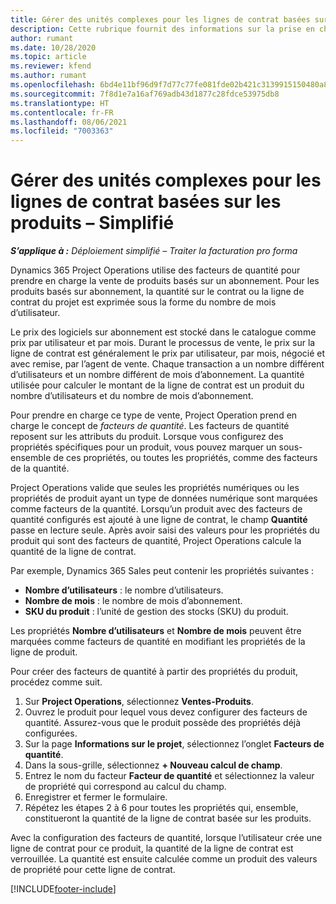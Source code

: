 ```yaml
---
title: Gérer des unités complexes pour les lignes de contrat basées sur les produits – Simplifié
description: Cette rubrique fournit des informations sur la prise en charge de la vente de produits basés sur un abonnement.
author: rumant
ms.date: 10/28/2020
ms.topic: article
ms.reviewer: kfend
ms.author: rumant
ms.openlocfilehash: 6bd4e11bf96d9f7d77c77fe081fde02b421c3139915150480a8d1a4d812887f6
ms.sourcegitcommit: 7f8d1e7a16af769adb43d1877c28fdce53975db8
ms.translationtype: HT
ms.contentlocale: fr-FR
ms.lasthandoff: 08/06/2021
ms.locfileid: "7003363"
---
```

# <a name="manage-complex-units-for-product-based-contract-lines---lite"></a>Gérer des unités complexes pour les lignes de contrat basées sur les produits – Simplifié

_**S’applique à :** Déploiement simplifié – Traiter la facturation pro forma_

Dynamics 365 Project Operations utilise des facteurs de quantité pour prendre en charge la vente de produits basés sur un abonnement. Pour les produits basés sur abonnement, la quantité sur le contrat ou la ligne de contrat du projet est exprimée sous la forme du nombre de mois d’utilisateur.

Le prix des logiciels sur abonnement est stocké dans le catalogue comme prix par utilisateur et par mois. Durant le processus de vente, le prix sur la ligne de contrat est généralement le prix par utilisateur, par mois, négocié et avec remise, par l’agent de vente. Chaque transaction a un nombre différent d’utilisateurs et un nombre différent de mois d’abonnement. La quantité utilisée pour calculer le montant de la ligne de contrat est un produit du nombre d’utilisateurs et du nombre de mois d’abonnement.

Pour prendre en charge ce type de vente, Project Operation prend en charge le concept de *facteurs de quantité*. Les facteurs de quantité reposent sur les attributs du produit. Lorsque vous configurez des propriétés spécifiques pour un produit, vous pouvez marquer un sous-ensemble de ces propriétés, ou toutes les propriétés, comme des facteurs de la quantité.

Project Operations valide que seules les propriétés numériques ou les propriétés de produit ayant un type de données numérique sont marquées comme facteurs de la quantité. Lorsqu’un produit avec des facteurs de quantité configurés est ajouté à une ligne de contrat, le champ **Quantité** passe en lecture seule. Après avoir saisi des valeurs pour les propriétés du produit qui sont des facteurs de quantité, Project Operations calcule la quantité de la ligne de contrat.

Par exemple, Dynamics 365 Sales peut contenir les propriétés suivantes :

- **Nombre d’utilisateurs** : le nombre d’utilisateurs.
- **Nombre de mois** : le nombre de mois d’abonnement.
- **SKU du produit** : l’unité de gestion des stocks (SKU) du produit.

Les propriétés **Nombre d’utilisateurs** et **Nombre de mois** peuvent être marquées comme facteurs de quantité en modifiant les propriétés de la ligne de produit.

Pour créer des facteurs de quantité à partir des propriétés du produit, procédez comme suit.

1. Sur **Project Operations**, sélectionnez **Ventes-Produits**.
2. Ouvrez le produit pour lequel vous devez configurer des facteurs de quantité. Assurez-vous que le produit possède des propriétés déjà configurées.
3. Sur la page **Informations sur le projet**, sélectionnez l’onglet **Facteurs de quantité**.
4. Dans la sous-grille, sélectionnez **+ Nouveau calcul de champ**.
5. Entrez le nom du facteur **Facteur de quantité** et sélectionnez la valeur de propriété qui correspond au calcul du champ.
6. Enregistrer et fermer le formulaire.
7. Répétez les étapes 2 à 6 pour toutes les propriétés qui, ensemble, constitueront la quantité de la ligne de contrat basée sur les produits.

Avec la configuration des facteurs de quantité, lorsque l’utilisateur crée une ligne de contrat pour ce produit, la quantité de la ligne de contrat est verrouillée. La quantité est ensuite calculée comme un produit des valeurs de propriété pour cette ligne de contrat.


[!INCLUDE[footer-include](../../includes/footer-banner.md)]